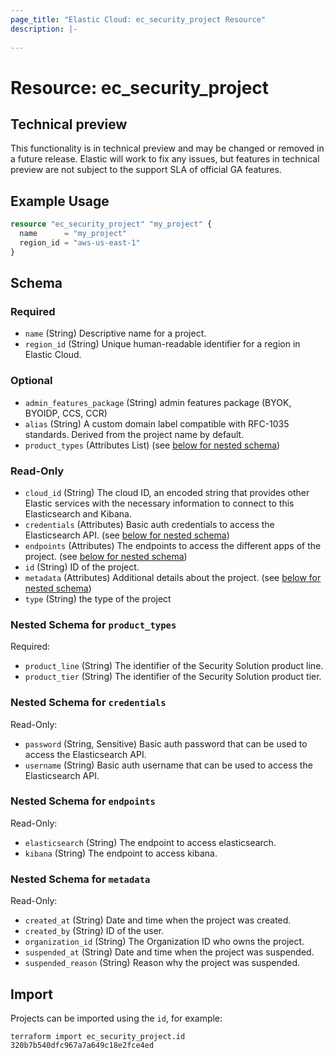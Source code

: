 ```yaml
---
page_title: "Elastic Cloud: ec_security_project Resource"
description: |-
  
---
```


# Resource: ec_security_project

## Technical preview

This functionality is in technical preview and may be changed or removed in a future release.
Elastic will work to fix any issues, but features in technical preview are not subject to the support SLA of official GA features.



## Example Usage

```terraform
resource "ec_security_project" "my_project" {
  name      = "my_project"
  region_id = "aws-us-east-1"
}
```

<!-- schema generated by tfplugindocs -->
## Schema

### Required

- `name` (String) Descriptive name for a project.
- `region_id` (String) Unique human-readable identifier for a region in Elastic Cloud.

### Optional

- `admin_features_package` (String) admin features package (BYOK, BYOIDP, CCS, CCR)
- `alias` (String) A custom domain label compatible with RFC-1035 standards. Derived from the project name by default.
- `product_types` (Attributes List) (see [below for nested schema](#nestedatt--product_types))

### Read-Only

- `cloud_id` (String) The cloud ID, an encoded string that provides other Elastic services with the necessary information to connect to this Elasticsearch and Kibana.
- `credentials` (Attributes) Basic auth credentials to access the Elasticsearch API. (see [below for nested schema](#nestedatt--credentials))
- `endpoints` (Attributes) The endpoints to access the different apps of the project. (see [below for nested schema](#nestedatt--endpoints))
- `id` (String) ID of the project.
- `metadata` (Attributes) Additional details about the project. (see [below for nested schema](#nestedatt--metadata))
- `type` (String) the type of the project

<a id="nestedatt--product_types"></a>
### Nested Schema for `product_types`

Required:

- `product_line` (String) The identifier of the Security Solution product line.
- `product_tier` (String) The identifier of the Security Solution product tier.


<a id="nestedatt--credentials"></a>
### Nested Schema for `credentials`

Read-Only:

- `password` (String, Sensitive) Basic auth password that can be used to access the Elasticsearch API.
- `username` (String) Basic auth username that can be used to access the Elasticsearch API.


<a id="nestedatt--endpoints"></a>
### Nested Schema for `endpoints`

Read-Only:

- `elasticsearch` (String) The endpoint to access elasticsearch.
- `kibana` (String) The endpoint to access kibana.


<a id="nestedatt--metadata"></a>
### Nested Schema for `metadata`

Read-Only:

- `created_at` (String) Date and time when the project was created.
- `created_by` (String) ID of the user.
- `organization_id` (String) The Organization ID who owns the project.
- `suspended_at` (String) Date and time when the project was suspended.
- `suspended_reason` (String) Reason why the project was suspended.

## Import

Projects can be imported using the `id`, for example:

```shell
terraform import ec_security_project.id 320b7b540dfc967a7a649c18e2fce4ed
```
